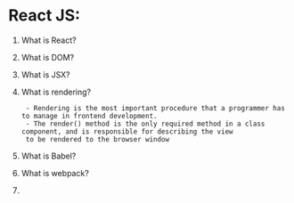 # React JS:

1. What is React?
2. What is DOM?
3. What is JSX?
4. What is rendering?
        
        - Rendering is the most important procedure that a programmer has to manage in frontend development.
        - The render() method is the only required method in a class component, and is responsible for describing the view 
        to be rendered to the browser window
                
5. What is Babel?
6. What is webpack?
7. 


